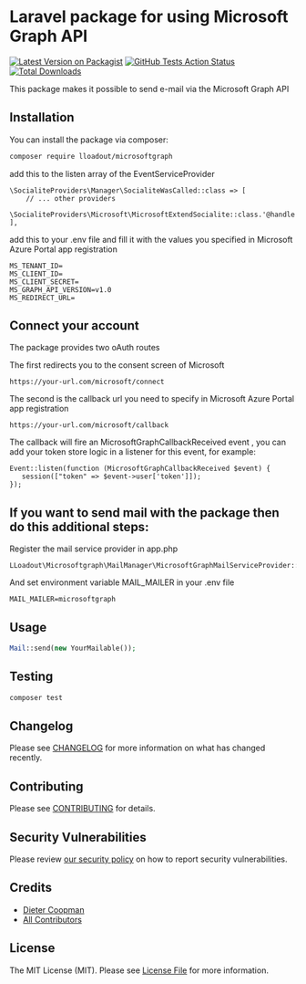 # Laravel package for using Microsoft Graph API

[![Latest Version on Packagist](https://img.shields.io/packagist/v/lloadout/microsoftgraph.svg?style=flat-square)](https://packagist.org/packages/lloadout/microsoftgraph)
[![GitHub Tests Action Status](https://img.shields.io/github/actions/workflow/status/lloadout/microsoftgraph/run-tests.yml?branch=main&label=tests&style=flat-square)](https://github.com/lloadout/microsoftgraph/actions?query=workflow%3Arun-tests+branch%3Amain)
[![Total Downloads](https://img.shields.io/packagist/dt/lloadout/microsoftgraph.svg?style=flat-square)](https://packagist.org/packages/lloadout/microsoftgraph)

This package makes it possible to send e-mail via the Microsoft Graph API

## Installation

You can install the package via composer:

```bash
composer require lloadout/microsoftgraph
```

add this to the listen array of the EventServiceProvider

```
\SocialiteProviders\Manager\SocialiteWasCalled::class => [
    // ... other providers
    \SocialiteProviders\Microsoft\MicrosoftExtendSocialite::class.'@handle',
],
```

add this to your .env file and fill it with the values you specified in Microsoft Azure Portal app registration

```
MS_TENANT_ID=
MS_CLIENT_ID=
MS_CLIENT_SECRET=
MS_GRAPH_API_VERSION=v1.0
MS_REDIRECT_URL=
```

## Connect your account

The package provides two oAuth routes

The first redirects you to the consent screen of Microsoft

```
https://your-url.com/microsoft/connect
```

The second is the callback url you need to specify in Microsoft Azure Portal app registration

```
https://your-url.com/microsoft/callback
```

The callback will fire an MicrosoftGraphCallbackReceived event , you can add your token store logic in a listener for this event, for example:

```
Event::listen(function (MicrosoftGraphCallbackReceived $event) {
   session(["token" => $event->user['token']]);
});
```

## If you want to send mail with the package then do this additional steps:

Register the mail service provider in app.php

```
LLoadout\Microsoftgraph\MailManager\MicrosoftGraphMailServiceProvider::class
```

And set environment variable MAIL_MAILER in your .env file

```
MAIL_MAILER=microsoftgraph
```

## Usage

```php
Mail::send(new YourMailable());
```

## Testing

```bash
composer test
```

## Changelog

Please see [CHANGELOG](CHANGELOG.md) for more information on what has changed recently.

## Contributing

Please see [CONTRIBUTING](CONTRIBUTING.md) for details.

## Security Vulnerabilities

Please review [our security policy](../../security/policy) on how to report security vulnerabilities.

## Credits

- [Dieter Coopman](https://github.com/LLoadout)
- [All Contributors](../../contributors)

## License

The MIT License (MIT). Please see [License File](LICENSE.md) for more information.

